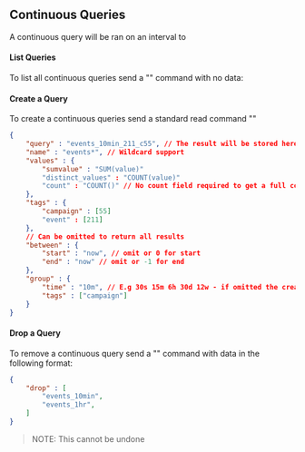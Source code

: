 ## Continuous Queries

A continuous query will be ran on an interval to

#### List Queries

To list all continuous queries send a "<query>" command with no data:

#### Create a Query

To create a continuous queries send a standard read command "<query>"

~~~JSON
{
    "query" : "events_10min_211_c55", // The result will be stored here
    "name" : "events*", // Wildcard support
    "values" : {
        "sumvalue" : "SUM(value)"
        "distinct_values" : "COUNT(value)"
        "count" : "COUNT()" // No count field required to get a full count of all rows
    },
    "tags" : {
        "campaign" : [55]
        "event" : [211]
    },
    // Can be omitted to return all results
    "between" : {
        "start" : "now", // omit or 0 for start
        "end" : "now" // omit or -1 for end
    },
    "group" : {
        "time" : "10m", // E.g 30s 15m 6h 30d 12w - if omitted the create will fail
        "tags" : ["campaign"]
    }
}
~~~

#### Drop a Query

To remove a continuous query send a "<query>" command with data in the following format:

~~~JSON
{
    "drop" : [
        "events_10min",
        "events_1hr",
    ]
}
~~~

 > NOTE: This cannot be undone